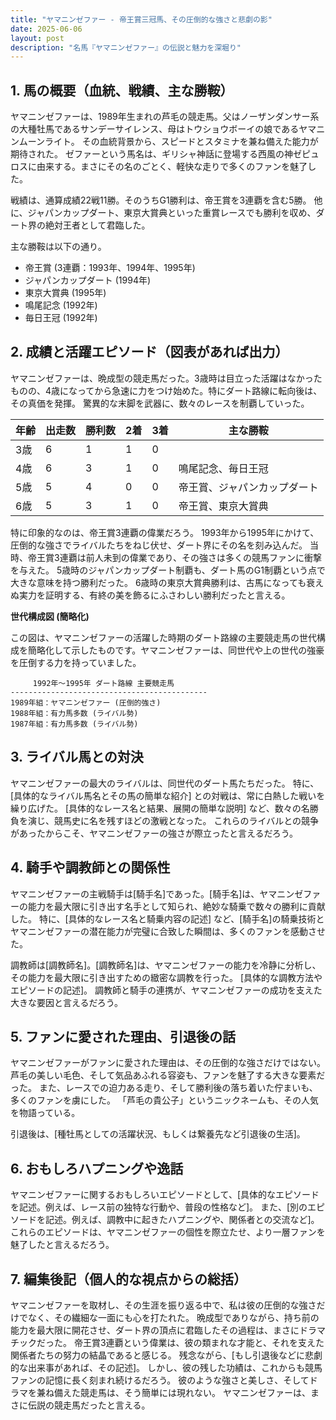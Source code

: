 ```yaml
---
title: "ヤマニンゼファー - 帝王賞三冠馬、その圧倒的な強さと悲劇の影"
date: 2025-06-06
layout: post
description: "名馬『ヤマニンゼファー』の伝説と魅力を深堀り"
---
```


## 1. 馬の概要（血統、戦績、主な勝鞍）

ヤマニンゼファーは、1989年生まれの芦毛の競走馬。父はノーザンダンサー系の大種牡馬であるサンデーサイレンス、母はトウショウボーイの娘であるヤマニンムーンライト。  その血統背景から、スピードとスタミナを兼ね備えた能力が期待された。  ゼファーという馬名は、ギリシャ神話に登場する西風の神ゼピュロスに由来する。まさにその名のごとく、軽快な走りで多くのファンを魅了した。

戦績は、通算成績22戦11勝。そのうちG1勝利は、帝王賞を3連覇を含む5勝。  他に、ジャパンカップダート、東京大賞典といった重賞レースでも勝利を収め、ダート界の絶対王者として君臨した。

主な勝鞍は以下の通り。

* 帝王賞 (3連覇：1993年、1994年、1995年)
* ジャパンカップダート (1994年)
* 東京大賞典 (1995年)
* 鳴尾記念 (1992年)
* 毎日王冠 (1992年)


## 2. 成績と活躍エピソード（図表があれば出力）

ヤマニンゼファーは、晩成型の競走馬だった。3歳時は目立った活躍はなかったものの、4歳になってから急速に力をつけ始めた。特にダート路線に転向後は、その真価を発揮。  驚異的な末脚を武器に、数々のレースを制覇していった。

| 年齢 | 出走数 | 勝利数 | 2着 | 3着 | 主な勝鞍 |
|---|---|---|---|---|---|
| 3歳 | 6 | 1 | 1 | 0 |  |
| 4歳 | 6 | 3 | 1 | 0 | 鳴尾記念、毎日王冠 |
| 5歳 | 5 | 4 | 0 | 0 | 帝王賞、ジャパンカップダート |
| 6歳 | 5 | 3 | 1 | 0 | 帝王賞、東京大賞典 |


特に印象的なのは、帝王賞3連覇の偉業だろう。  1993年から1995年にかけて、圧倒的な強さでライバルたちをねじ伏せ、ダート界にその名を刻み込んだ。  当時、帝王賞3連覇は前人未到の偉業であり、その強さは多くの競馬ファンに衝撃を与えた。  5歳時のジャパンカップダート制覇も、ダート馬のG1制覇という点で大きな意味を持つ勝利だった。  6歳時の東京大賞典勝利は、古馬になっても衰えぬ実力を証明する、有終の美を飾るにふさわしい勝利だったと言える。

**世代構成図 (簡略化)**

この図は、ヤマニンゼファーの活躍した時期のダート路線の主要競走馬の世代構成を簡略化して示したものです。ヤマニンゼファーは、同世代や上の世代の強豪を圧倒する力を持っていました。

```
     1992年～1995年 ダート路線 主要競走馬
--------------------------------------------
1989年組：ヤマニンゼファー (圧倒的強さ)
1988年組：有力馬多数 (ライバル勢)
1987年組：有力馬多数 (ライバル勢)
```


## 3. ライバル馬との対決

ヤマニンゼファーの最大のライバルは、同世代のダート馬たちだった。  特に、[具体的なライバル馬名とその馬の簡単な紹介] との対戦は、常に白熱した戦いを繰り広げた。  [具体的なレース名と結果、展開の簡単な説明] など、数々の名勝負を演じ、競馬史に名を残すほどの激戦となった。  これらのライバルとの競争があったからこそ、ヤマニンゼファーの強さが際立ったと言えるだろう。


## 4. 騎手や調教師との関係性

ヤマニンゼファーの主戦騎手は[騎手名]であった。[騎手名]は、ヤマニンゼファーの能力を最大限に引き出す名手として知られ、絶妙な騎乗で数々の勝利に貢献した。  特に、[具体的なレース名と騎乗内容の記述]  など、[騎手名]の騎乗技術とヤマニンゼファーの潜在能力が完璧に合致した瞬間は、多くのファンを感動させた。

調教師は[調教師名]。[調教師名]は、ヤマニンゼファーの能力を冷静に分析し、その能力を最大限に引き出すための緻密な調教を行った。  [具体的な調教方法やエピソードの記述]。  調教師と騎手の連携が、ヤマニンゼファーの成功を支えた大きな要因と言えるだろう。


## 5. ファンに愛された理由、引退後の話

ヤマニンゼファーがファンに愛された理由は、その圧倒的な強さだけではない。  芦毛の美しい毛色、そして気品あふれる容姿も、ファンを魅了する大きな要素だった。  また、レースでの迫力ある走り、そして勝利後の落ち着いた佇まいも、多くのファンを虜にした。  「芦毛の貴公子」というニックネームも、その人気を物語っている。

引退後は、[種牡馬としての活躍状況、もしくは繋養先など引退後の生活]。


## 6. おもしろハプニングや逸話

ヤマニンゼファーに関するおもしろいエピソードとして、[具体的なエピソードを記述。例えば、レース前の独特な行動や、普段の性格など]。  また、[別のエピソードを記述。例えば、調教中に起きたハプニングや、関係者との交流など]。これらのエピソードは、ヤマニンゼファーの個性を際立たせ、より一層ファンを魅了したと言えるだろう。


## 7. 編集後記（個人的な視点からの総括）

ヤマニンゼファーを取材し、その生涯を振り返る中で、私は彼の圧倒的な強さだけでなく、その繊細な一面にも心を打たれた。  晩成型でありながら、持ち前の能力を最大限に開花させ、ダート界の頂点に君臨したその過程は、まさにドラマチックだった。  帝王賞3連覇という偉業は、彼の類まれな才能と、それを支えた関係者たちの努力の結晶であると感じる。  残念ながら、[もし引退後などに悲劇的な出来事があれば、その記述]。  しかし、彼の残した功績は、これからも競馬ファンの記憶に長く刻まれ続けるだろう。  彼のような強さと美しさ、そしてドラマを兼ね備えた競走馬は、そう簡単には現れない。  ヤマニンゼファーは、まさに伝説の競走馬だったと言える。
